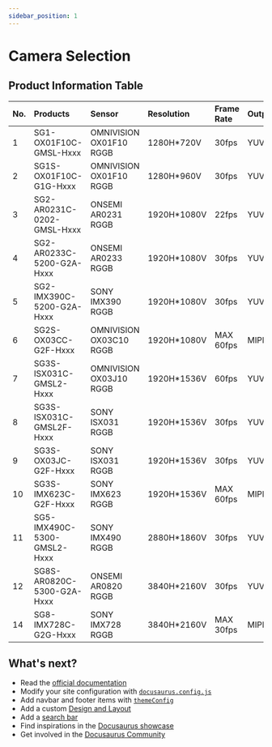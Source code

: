 ```yaml
---
sidebar_position: 1
---
```


# Camera Selection

## Product Information Table

| No. | Products | Sensor | Resolution | Frame Rate | Output Data | Products Link |
|:---|:-----------------------------|:----------------------|:--------------|:----------|:--------------|:-----|
| 1 | SG1-OX01F10C-GMSL-Hxxx | OMNIVISION OX01F10 RGGB | 1280H*720V | 30fps | YUV422@8bit | [Link](https://sensing-world.com/en/h-pd-15.html?recommendFromPid=0&fromMid=1546) |
| 2 | SG1S-OX01F10C-G1G-Hxxx | OMNIVISION OX01F10 RGGB | 1280H*960V | 30fps | YUV422@8bit | [Link](https://sensing-world.com/en/h-pd-142.html?recommendFromPid=0&fromMid=1546) |
| 3 | SG2-AR0231C-0202-GMSL-Hxxx | ONSEMI AR0231 RGGB | 1920H*1080V | 22fps | YUV422@8bit | [Link](https://sensing-world.com/en/h-pd-160.html?recommendFromPid=0&fromMid=1546) |
| 4 | SG2-AR0233C-5200-G2A-Hxxx | ONSEMI AR0233 RGGB | 1920H*1080V | 30fps | YUV422@8bit | [Link](https://sensing-world.com/en/h-pd-18.html?recommendFromPid=0&fromMid=1544) |
| 5 | SG2-IMX390C-5200-G2A-Hxxx | SONY IMX390 RGGB | 1920H*1080V | 30fps | YUV422@8bit | [Link](https://sensing-world.com/en/h-pd-156.html?recommendFromPid=0&fromMid=1544) |
| 6 | SG2S-OX03CC-G2F-Hxxx | OMNIVISION OX03C10 RGGB | 1920H*1080V | MAX 60fps | MIPI / RAW 12 | [Link](https://sensing-world.com/en/h-pd-106.html?recommendFromPid=0&fromMid=1544) |
| 7 | SG3S-ISX031C-GMSL2-Hxxx | OMNIVISION OX03J10 RGGB | 1920H*1536V | 60fps | YUV422@8bit | [Link](https://sensing-world.com/en/h-pd-124.html?recommendFromPid=0&fromMid=1544) |
| 8 | SG3S-ISX031C-GMSL2F-Hxxx | SONY ISX031 RGGB | 1920H*1536V | 30fps | YUV422@8bit | [Link](https://sensing-world.com/en/h-pd-23.html?recommendFromPid=0&fromMid=1544) |
| 9 | SG3S-OX03JC-G2F-Hxxx | SONY ISX031 RGGB | 1920H*1536V | 30fps | YUV422@8bit | [Link](https://sensing-world.com/en/h-pd-136.html?recommendFromPid=0&fromMid=1544) |
| 10 | SG3S-IMX623C-G2F-Hxxx | SONY IMX623 RGGB | 1920H*1536V | MAX 60fps | MIPI / RAW 12 | [Link](https://sensing-world.com/en/h-pd-108.html?recommendFromPid=0&fromMid=1544) |
| 11 | SG5-IMX490C-5300-GMSL2-Hxxx | SONY IMX490 RGGB | 2880H*1860V | 30fps | YUV422@8bit | [Link](https://sensing-world.com/en/h-pd-24.html?recommendFromPid=0&fromMid=1544) |
| 12 | SG8S-AR0820C-5300-G2A-Hxxx | ONSEMI AR0820 RGGB | 3840H*2160V | 30fps | YUV422@8bit | [Link](https://sensing-world.com/en/h-pd-26.html?recommendFromPid=0&fromMid=1544) |
| 14 | SG8-IMX728C-G2G-Hxxx | SONY IMX728 RGGB | 3840H*2160V | MAX 30fps | MIPI / RAW 12 | [Link](https://sensing-world.com/en/h-pd-132.html?recommendFromPid=0&fromMid=1544) |

<!-- :::tip 提示
此表格使用 Markdown 格式，可以直接在文件中编辑和更新。点击"[Product Link]"可在新标签页中打开产品详细页面。
::: -->

## What's next?

- Read the [official documentation](https://docusaurus.io/)
- Modify your site configuration with [`docusaurus.config.js`](https://docusaurus.io/docs/api/docusaurus-config)
- Add navbar and footer items with [`themeConfig`](https://docusaurus.io/docs/api/themes/configuration)
- Add a custom [Design and Layout](https://docusaurus.io/docs/styling-layout)
- Add a [search bar](https://docusaurus.io/docs/search)
- Find inspirations in the [Docusaurus showcase](https://docusaurus.io/showcase)
- Get involved in the [Docusaurus Community](https://docusaurus.io/community/support)

